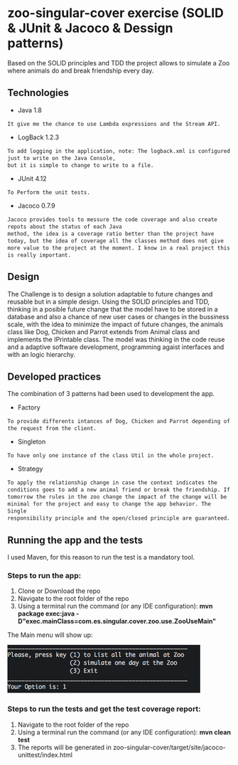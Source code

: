 # zoo-singular-cover exercise (SOLID & JUnit & Jacoco & Dessign patterns)

Based on the SOLID principles and TDD the project allows to simulate a Zoo where animals do and break friendship every day.

## Technologies

* Java 1.8

```
It give me the chance to use Lambda expressions and the Stream API.
```

* LogBack 1.2.3

```
To add logging in the application, note: The logback.xml is configured just to write on the Java Console, 
but it is simple to change to write to a file.
```

* JUnit 4.12

```
To Perform the unit tests.
```

* Jacoco 0.7.9

```
Jacoco provides tools to messure the code coverage and also create repots about the status of each Java
method, the idea is a coverage ratio better than the project have today, but the idea of coverage all the classes method does not give more value to the project at the moment. I know in a real project this is really important.
```


## Design

The Challenge is to design a solution adaptable to future changes and reusable but in a simple design. Using the SOLID principles and TDD, thinking in a posible future change that the model have to be stored in a database and also a chance of new user cases or changes in the bussiness scale, with the idea to minimize the impact of future changes, the animals class like Dog, Chicken and Parrot extends from Animal class and implements the IPrintable class. The model was thinking in the code reuse and a adaptive software development, programming agaist interfaces and with an logic hierarchy.

## Developed practices

The combination of 3 patterns had been used to development the app.

* Factory 
```
To provide differents intances of Dog, Chicken and Parrot depending of the request from the client.
```

* Singleton
```
To have only one instance of the class Util in the whole project.
```

* Strategy

```
To apply the relationship change in case the context indicates the conditions goes to add a new animal friend or break the friendship. If tomorrow the rules in the zoo change the impact of the change will be minimal for the project and easy to change the app behavior. The Single 
responsibility principle and the open/closed principle are guaranteed.
```


## Running the app and the tests

I used Maven, for this reason to run the test is a mandatory tool.

### Steps to run the app:

1. Clone or Download the repo
2. Navigate to the root folder of the repo
3. Using a terminal run the command (or any IDE configuration): **mvn package exec:java -D"exec.mainClass=com.es.singular.cover.zoo.use.ZooUseMain"**

The Main menu will show up:

![alt text](https://github.com/jmgomezvarela/zoo-singular-cover/blob/master/src/resources/menuExample.png)


### Steps to run the tests and get the test coverage report:

1. Navigate to the root folder of the repo
2. Using a terminal run the command (or any IDE configuration): **mvn clean test**
3. The reports will be generated in zoo-singular-cover/target/site/jacoco-unittest/index.html
